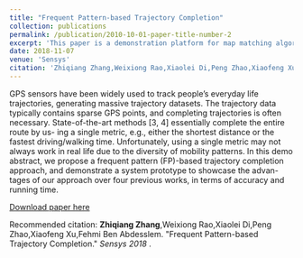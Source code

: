 ```yaml
---
title: "Frequent Pattern-based Trajectory Completion"
collection: publications
permalink: /publication/2010-10-01-paper-title-number-2
excerpt: 'This paper is a demonstration platform for map matching algorithms, which integrates the most classic map matching algorithms in our system.'
date: 2018-11-07
venue: 'Sensys'
citation: 'Zhiqiang Zhang,Weixiong Rao,Xiaolei Di,Peng Zhao,Xiaofeng Xu,Fehmi Ben Abdesslem. &quot;Frequent Pattern-based Trajectory Completion.&quot; <i>Sensys 2018 </i>.'
---
```


GPS sensors have been widely used to track people’s everyday life trajectories, generating massive trajectory datasets. The trajectory data typically contains sparse GPS points, and completing trajectories is often necessary. State-of-the-art methods [3, 4] essentially complete the entire route by us- ing a single metric, e.g., either the shortest distance or the fastest driving/walking time. Unfortunately, using a single metric may not always work in real life due to the diversity of mobility patterns. In this demo abstract, we propose a frequent pattern (FP)-based trajectory completion approach, and demonstrate a system prototype to showcase the advan- tages of our approach over four previous works, in terms of accuracy and running time.

[Download paper here](http://zhiqiang11.github.io/files/demo.pdf)

Recommended citation: **Zhiqiang Zhang**,Weixiong Rao,Xiaolei Di,Peng Zhao,Xiaofeng Xu,Fehmi Ben Abdesslem. &quot;Frequent Pattern-based Trajectory Completion.&quot; <i>Sensys 2018 </i>.
